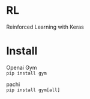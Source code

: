 # RL
Reinforced Learning with Keras

# Install
Openai Gym\
`pip install gym`

pachi\
`pip install gym[all]`